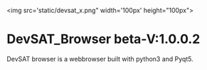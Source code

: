 <img src='static/devsat_x.png" width='100px' height="100px">
# DevSAT_Browser beta-V:1.0.0.2
DevSAT browser is a webbrowser built with python3 and Pyqt5.




